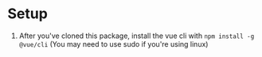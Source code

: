 # Setup

1. After you've cloned this package, install the vue cli with `npm install -g @vue/cli` (You may need to use sudo if you're using linux)